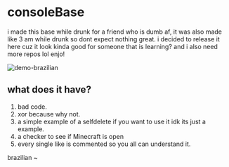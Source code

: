 # consoleBase

i made this base while drunk for a friend who is dumb af, it was also made like 3 am while drunk so dont expect nothing great.
i decided to release it here cuz it look kinda good for someone that is learning? and i also need more repos lol
enjo!

![demo-brazilian](https://i.imgur.com/vSlYLkZ.png)

## what does it have?

1. bad code.
2. xor because why not.
3. a simple example of a selfdelete if you want to use it idk its just a example.
4. a checker to see if Minecraft is open
5. every single like is commented so you all can understand it.

brazilian ~
